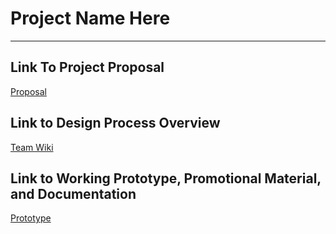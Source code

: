 # Project Name Here
***
## Link To Project Proposal
[Proposal](https://github.com/UQdeco3500/Epico/wiki/1.-Proposal)
## Link to Design Process Overview
[Team Wiki
](https://github.com/UQdeco3500/Epico/wiki)
## Link to Working Prototype, Promotional Material, and Documentation  
[Prototype](https://thisurasenarath.itch.io/epicoo)
